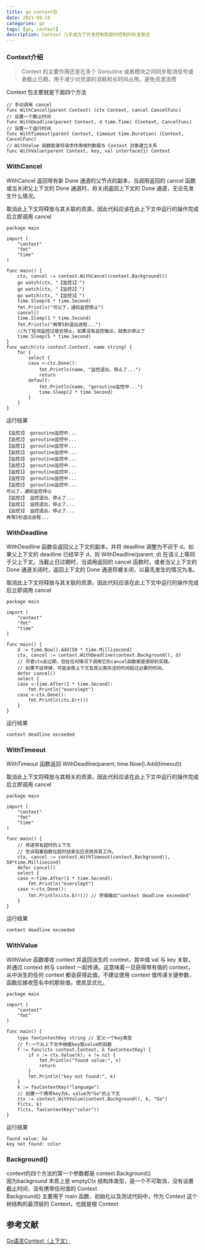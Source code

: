 ```yaml
---
title: go context包
date: 2021-09-18
categories: go
tags: [go, context]
description: Context 几乎成为了并发控制和超时控制的标准做法
---
```


### Context介绍
>Context 的主要作用还是在多个 Goroutine 或者模块之间同步取消信号或者截止日期，用于减少对资源的消耗和长时间占用，避免资源浪费

Context 包主要就是下面四个方法
```
// 手动调用 cancel 
func WithCancel(parent Context) (ctx Context, cancel CancelFunc)
// 设置一个截止时间
func WithDeadline(parent Context, d time.Time) (Context, CancelFunc)
// 设置一个运行时间
func WithTimeout(parent Context, timeout time.Duration) (Context, CancelFunc)
// WithValue 函数能够将请求作用域的数据与 Context 对象建立关系
func WithValue(parent Context, key, val interface{}) Context

```
###  WithCancel 
WithCancel 返回带有新 Done 通道的父节点的副本，当调用返回的 cancel 函数或当关闭父上下文的 Done 通道时，将关闭返回上下文的 Done 通道，无论先发生什么情况。

取消此上下文将释放与其关联的资源，因此代码应该在此上下文中运行的操作完成后立即调用 cancel
```golang
package main

import (
	"context"
	"fmt"
	"time"
)

func main() {
	ctx, cancel := context.WithCancel(context.Background())
	go watch(ctx, "【监控1】")
	go watch(ctx, "【监控2】")
	go watch(ctx, "【监控3】")
	time.Sleep(6 * time.Second)
	fmt.Println("可以了，通知监控停止")
	cancel()
	time.Sleep(1 * time.Second)
	fmt.Println("再等5秒退出进程...")
	//为了检测监控过是否停止，如果没有监控输出，就表示停止了
	time.Sleep(5 * time.Second)
}
func watch(ctx context.Context, name string) {
	for {
		select {
		case <-ctx.Done():
			fmt.Println(name, "监控退出，停止了...")
			return
		default:
			fmt.Println(name, "goroutine监控中...")
			time.Sleep(2 * time.Second)
		}
	}
}
```
运行结果
```
【监控3】 goroutine监控中...
【监控2】 goroutine监控中...
【监控1】 goroutine监控中...
【监控2】 goroutine监控中...
【监控3】 goroutine监控中...
【监控1】 goroutine监控中...
【监控1】 goroutine监控中...
【监控3】 goroutine监控中...
【监控2】 goroutine监控中...
可以了，通知监控停止
【监控2】 监控退出，停止了...
【监控1】 监控退出，停止了...
【监控3】 监控退出，停止了...
再等5秒退出进程...
```


### WithDeadline
WithDeadline 函数会返回父上下文的副本，并将 deadline 调整为不迟于 d。如果父上下文的 deadline 已经早于 d，则 WithDeadline(parent, d) 在语义上等同于父上下文。当截止日过期时，当调用返回的 cancel 函数时，或者当父上下文的 Done 通道关闭时，返回上下文的 Done 通道将被关闭，以最先发生的情况为准。

取消此上下文将释放与其关联的资源，因此代码应该在此上下文中运行的操作完成后立即调用 cancel
```golang
package main

import (
	"context"
	"fmt"
	"time"
)

func main() {
	d := time.Now().Add(50 * time.Millisecond)
	ctx, cancel := context.WithDeadline(context.Background(), d)
	// 尽管ctx会过期，但在任何情况下调用它的cancel函数都是很好的实践。
	// 如果不这样做，可能会使上下文及其父类存活的时间超过必要的时间。
	defer cancel()
	select {
	case <-time.After(1 * time.Second):
		fmt.Println("overslept")
	case <-ctx.Done():
		fmt.Println(ctx.Err())
	}
}
```
运行结果
```
context deadline exceeded
```

### WithTimeout
WithTimeout 函数返回 WithDeadline(parent, time.Now().Add(timeout))

取消此上下文将释放与其相关的资源，因此代码应该在此上下文中运行的操作完成后立即调用 cancel
```golang
package main

import (
	"context"
	"fmt"
	"time"
)

func main() {
	// 传递带有超时的上下文
	// 告诉阻塞函数在超时结束后应该放弃其工作。
	ctx, cancel := context.WithTimeout(context.Background(), 50*time.Millisecond)
	defer cancel()
	select {
	case <-time.After(1 * time.Second):
		fmt.Println("overslept")
	case <-ctx.Done():
		fmt.Println(ctx.Err()) // 终端输出"context deadline exceeded"
	}
}
```
运行结果
```
context deadline exceeded
```

### WithValue
WithValue 函数接收 context 并返回派生的 context，其中值 val 与 key 关联，并通过 context 树与 context 一起传递。这意味着一旦获得带有值的 context，从中派生的任何 context 都会获得此值。不建议使用 context 值传递关键参数，函数应接收签名中的那些值，使其显式化。
```golang
package main

import (
	"context"
	"fmt"
)

func main() {
	type favContextKey string // 定义一个key类型
	// f:一个从上下文中根据key取value的函数
	f := func(ctx context.Context, k favContextKey) {
		if v := ctx.Value(k); v != nil {
			fmt.Println("found value:", v)
			return
		}
		fmt.Println("key not found:", k)
	}
	k := favContextKey("language")
	// 创建一个携带key为k，value为"Go"的上下文
	ctx := context.WithValue(context.Background(), k, "Go")
	f(ctx, k)
	f(ctx, favContextKey("color"))
}
```
运行结果
```
found value: Go
key not found: color
```

### Background()
context的四个方法的第一个参数都是 context.Background()  
因为background 本质上是 emptyCtx 结构体类型，是一个不可取消，没有设置截止时间，没有携带任何值的 Context  
Background() 主要用于 main 函数、初始化以及测试代码中，作为 Context 这个树结构的最顶层的 Context，也就是根 Context  

## 参考文献
[Go语言Context（上下文）](http://c.biancheng.net/view/5714.html)  